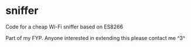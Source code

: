 # sniffer
Code for a cheap Wi-Fi sniffer based on ES8266

Part of my FYP. Anyone interested in extending this please contact me ^3^
